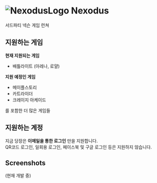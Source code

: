 # ![NexodusLogo](https://i.imgur.com/q5YfFd9.png) Nexodus

서드파티 넥슨 게임 런쳐  


## 지원하는 게임

**현재 지원되는 게임**
 * 배틀라이트 (아레나, 로얄)  

**지원 예정인 게임**
 * 메이플스토리  
 * 카트라이더  
 * 크레이지 아케이드

 를 포함한 더 많은 게임들

## 지원하는 계정
지금 당장은 **이메일을 통한 로그인** 만을 지원합니다.  
QR코드 로그인, 일회용 로그인, 페이스북 및 구글 로그인 등은 지원하지 않습니다.

## Screenshots
(현재 개발 중)
